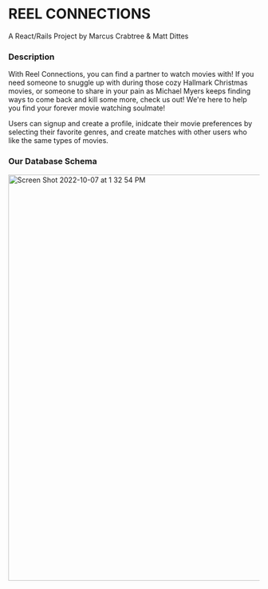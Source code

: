 # REEL CONNECTIONS

A React/Rails Project by Marcus Crabtree & Matt Dittes

### Description

With Reel Connections, you can find a partner to watch movies with! If you need someone to snuggle up with during those cozy Hallmark Christmas movies, or someone to share in your pain as Michael Myers keeps finding ways to come back and kill some more, check us out! We're here to help you find your forever movie watching soulmate!

Users can signup and create a profile, inidcate their movie preferences by selecting their favorite genres, and create matches with other users who like the same types of movies.

### Our Database Schema <br />
<img width="813" alt="Screen Shot 2022-10-07 at 1 32 54 PM" src="https://user-images.githubusercontent.com/108034440/194616562-590f2361-3518-4243-a2c2-366eb8690b6f.png">


